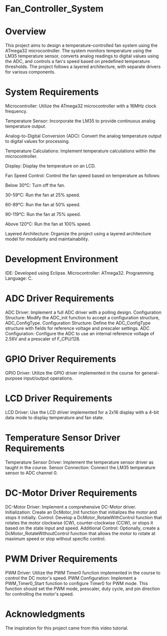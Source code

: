 # Fan_Controller_System
# Overview
This project aims to design a temperature-controlled fan system using the ATmega32 microcontroller. The system monitors temperature using the LM35 temperature sensor, converts analog readings to digital values using the ADC, and controls a fan's speed based on predefined temperature thresholds. The project follows a layered architecture, with separate drivers for various components.

# System Requirements
Microcontroller: Utilize the ATmega32 microcontroller with a 16MHz clock frequency.

Temperature Sensor: Incorporate the LM35 to provide continuous analog temperature output.

Analog-to-Digital Conversion (ADC): Convert the analog temperature output to digital values for processing.

Temperature Calculations: Implement temperature calculations within the microcontroller.

Display: Display the temperature on an LCD.

Fan Speed Control: Control the fan speed based on temperature as follows:

Below 30°C: Turn off the fan.

30-59°C: Run the fan at 25% speed.

60-89°C: Run the fan at 50% speed.

90-119°C: Run the fan at 75% speed.

Above 120°C: Run the fan at 100% speed.

Layered Architecture: Organize the project using a layered architecture model for modularity and maintainability.

# Development Environment
IDE: Developed using Eclipse.
Microcontroller: ATmega32.
Programming Language: C.
# ADC Driver Requirements
ADC Driver: Implement a full ADC driver with a polling design.
Configuration Structure: Modify the ADC_init function to accept a configuration structure, ADC_ConfigType.
Configuration Structure: Define the ADC_ConfigType structure with fields for reference voltage and prescaler settings.
ADC Configuration: Configure the ADC to use an internal reference voltage of 2.56V and a prescaler of F_CPU/128.
# GPIO Driver Requirements
GPIO Driver: Utilize the GPIO driver implemented in the course for general-purpose input/output operations.
# LCD Driver Requirements
LCD Driver: Use the LCD driver implemented for a 2x16 display with a 4-bit data mode to display temperature and fan state.
# Temperature Sensor Driver Requirements
Temperature Sensor Driver: Implement the temperature sensor driver as taught in the course.
Sensor Connection: Connect the LM35 temperature sensor to ADC channel 0.
# DC-Motor Driver Requirements
DC-Motor Driver: Implement a comprehensive DC-Motor driver.
Initialization: Create an DcMotor_Init function that initializes the motor and stops it initially.
Control: Develop a DcMotor_RotateWithControl function that rotates the motor clockwise (CW), counter-clockwise (CCW), or stops it based on the state input and speed.
Additional Control: Optionally, create a DcMotor_RotateWithoutControl function that allows the motor to rotate at maximum speed or stop without specific control.
# PWM Driver Requirements
PWM Driver: Utilize the PWM Timer0 function implemented in the course to control the DC motor's speed.
PWM Configuration: Implement a PWM_Timer0_Start function to configure Timer0 for PWM mode. This function should set the PWM mode, prescaler, duty cycle, and pin direction for controlling the motor's speed.
# Acknowledgments
The inspiration for this project came from this video tutorial.
